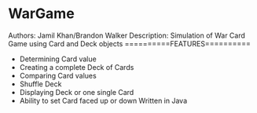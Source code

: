 # WarGame
Authors: Jamil Khan/Brandon Walker
Description: Simulation of War Card Game using Card and Deck objects
==========FEATURES==========
 - Determining Card value
 - Creating a complete Deck of Cards
 - Comparing Card values
 - Shuffle Deck
 - Displaying Deck or one single Card
 - Ability to set Card faced up or down
Written in Java
